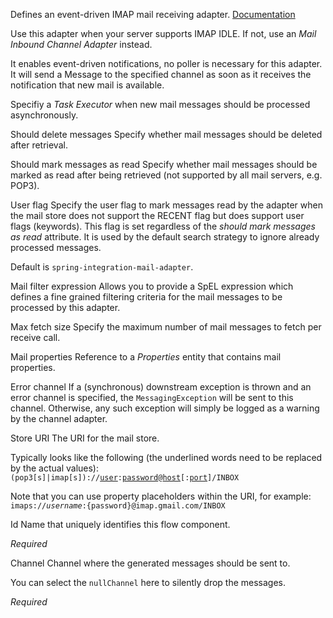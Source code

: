 
Defines an event-driven IMAP mail receiving adapter. 
<a href="http://docs.spring.io/spring-integration/docs/2.1.x/reference/html/mail.html#mail-namespace" target="_blank">Documentation</a>

Use this adapter when your server supports IMAP IDLE. If not, use an <i>Mail Inbound Channel Adapter</i> instead.

It enables event-driven notifications, no poller is necessary for this adapter. 
It will send a Message to the specified channel as soon as it receives the notification that new mail is available.

Specifiy a <i>Task Executor</i> when new mail messages should be processed asynchronously.


Should delete messages
Specify whether mail messages should be deleted after retrieval.


Should mark messages as read
Specify whether mail messages should be marked as read after being retrieved (not supported by all mail servers, e.g. POP3).


User flag
Specify the user flag to mark messages read by the adapter when the mail store does not support the RECENT flag but does support user flags (keywords). This flag is set regardless of the <i>should mark messages as read</i> attribute. It is used by the default search strategy to ignore already processed messages.

Default is <code>spring-integration-mail-adapter</code>.


Mail filter expression
Allows you to provide a SpEL expression which defines a fine grained filtering criteria for the mail messages to be processed by this adapter.


Max fetch size
Specify the maximum number of mail messages to fetch per receive call.	


Mail properties
Reference to a <i>Properties</i> entity that contains mail properties.


Error channel
If a (synchronous) downstream exception is thrown and an error channel is specified, the <code>MessagingException</code> will be sent to this channel. Otherwise, any such exception will simply be logged as a warning by the channel adapter.


Store URI
The URI for the mail store. 

Typically looks like the following (the underlined words need to be replaced by the actual values):
<code>(pop3[s]|imap[s])://<u>user</u>:<u>password</u>@<u>host</u>[:<u>port</u>]/INBOX</code>

Note that you can use property placeholders within the URI, for example:
<code>imaps://${username}:${password}@imap.gmail.com/INBOX</code>


Id
Name that uniquely identifies this flow component.

<i>Required</i>


Channel
Channel where the generated messages should be sent to.

You can select the <code>nullChannel</code> here to silently drop the messages.

<i>Required</i>


